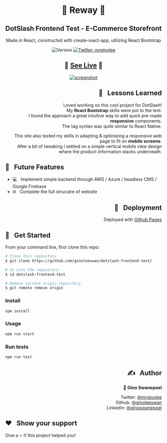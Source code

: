<h1 align="center">👞 Reway 👞 </h1>
<h2 align="center"> DotSlash Frontend Test - E-Commerce Storefront</h2>

<p align="center"> Made in React, constructed with create-react-app, utilizing React Bootstrap </p>
<p align="center">
  <img alt="Version" src="https://img.shields.io/badge/version-0.1.0-blue.svg?cacheSeconds=2592000" />
  <a href="https://twitter.com/mrginolee" target="_blank">
    <img alt="Twitter: mrginolee" src="https://img.shields.io/twitter/follow/mrginolee.svg?style=social" />
  </a>
</p>

<h2 align="center">🥿  <a href="https://ginoleeswan.github.io/dotslash-frontend-test/">See Live</a> 🥿 </h2>

<p align="center">
  <a href="https://ginoleeswan.github.io/dotslash-frontend-test/">
    <img src="./src/images/reway-screenshot.png" style="background: none;"  alt="screenshot" />
  </a>
</p>

<h2 align="right">📖 &nbsp; Lessons Learned</h2>

<div align="right">

&nbsp; Loved working on this cool project for DotSlash!\
&nbsp; My **React Bootstrap** skills were put to the test.\
&nbsp; I found the approach a great intuitive way to add quick pre-made **responsive** components.\
&nbsp; The tag syntax was quite similar to React Native.

&nbsp; This site also tested my skills in adapting & optimizing a responsive web page to fit on **mobile screens**.\
&nbsp; After a bit of tweaking I settled on a simple vertical mobile view design where the product information stacks underneath.

</div>

## 🔮 &nbsp; Future Features

- 💻 &nbsp; Implement simple backend through AWS / Azure / headless CMS / Google Firebase
- 🌐 &nbsp; Complete the full strucutre of website

<h2 align="right">🚀 &nbsp; Deployment</h2>
<div align="right">

Deployed with [Github Pages](https://ginoleeswan.github.io/dotslash-frontend-test/)

</div>

## 🔨 &nbsp; Get Started

From your command line, first clone this repo:

```sh
# Clone this repository
$ git clone https://github.com/ginoleeswan/dotslash-frontend-test/

# Go into the repository
$ cd dotslash-frontend-test

# Remove current origin repository
$ git remote remove origin
```

### Install

```sh
npm install
```

### Usage

```sh
npm run start
```

### Run tests

```sh
npm run test
```

<div align="right">

## ✍️ &nbsp; Author

👤 **Gino Swanepoel**

&nbsp; Twitter: [@mrginolee](https://twitter.com/mrginolee)\
 &nbsp; Github: [@ginoleeswan](https://github.com/ginoleeswan)\
 &nbsp; LinkedIn: [@ginoswanepoel](https://linkedin.com/in/ginoswanepoel)

</div>

## ❤️ &nbsp; Show your support

Give a ⭐️ if this project helped you!
